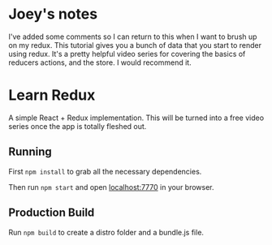 # Joey's notes

I've added some comments so I can return to this when I want to brush up on my redux.  This tutorial gives you a bunch of data that you start to render using redux.  It's a pretty helpful video series for covering the basics of reducers actions, and the store.  I would recommend it.  

# Learn Redux

A simple React + Redux implementation. This will be turned into a free video series once the app is totally fleshed out.

## Running

First `npm install` to grab all the necessary dependencies. 

Then run `npm start` and open <localhost:7770> in your browser.

## Production Build

Run `npm build` to create a distro folder and a bundle.js file.
